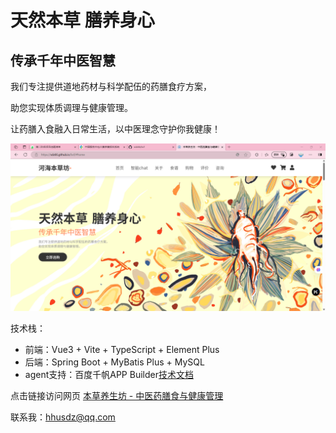 # 天然本草 膳养身心

## 传承千年中医智慧

我们专注提供道地药材与科学配伍的药膳食疗方案，

助您实现体质调理与健康管理。

让药膳入食融入日常生活，以中医理念守护你我健康！

![首页展示](images/main.png)

技术栈：

- 前端：Vue3 + Vite + TypeScript + Element Plus
- 后端：Spring Boot + MyBatis Plus + MySQL
- agent支持：百度千帆APP Builder[技术文档](https://cloud.baidu.com/doc/AppBuilder/s/6lq7s8lli)

点击链接访问网页 [本草养生坊 - 中医药膳食与健康管理](https://sdz66.github.io/bcf)

联系我：hhusdz@qq.com
